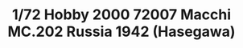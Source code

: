 ---
layout: product
title: "1/72 Hobby 2000 72007 Macchi MC.202 Russia 1942 (Hasegawa)"
price: "2400" 
desc: "Maketa"
img_path: "/assets/img/H2K72007.webp"
brand: "N/A"
available: false
special_offer: false
new: false
soon: false
cat: "010000"
subcat: "011900"
subsubcat: "0N/A"
sifra: "H2K72007"
popular: false
spec: false
---